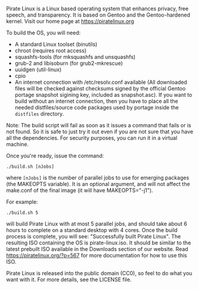 Pirate Linux is a Linux based operating system that enhances privacy, free speech, and transparency. It is based on Gentoo and the Gentoo-hardened kernel. Visit our home page at https://piratelinux.org

To build the OS, you will need:

- A standard Linux toolset (binutils)
- chroot (requires root access)
- squashfs-tools (for mksquashfs and unsquashfs)
- grub-2 and libisoburn (for grub2-mkrescue)
- uuidgen (util-linux)
- cpio
- An internet connection with /etc/resolv.conf available (All downloaded files will be checked against checksums signed by the official Gentoo portage snapshot sigining key, included as snapshot.asc). If you want to build without an internet connection, then you have to place all the needed distfiles/source code packages used by portage inside the `distfiles` directory.

Note: The build script will fail as soon as it issues a command that fails or is not found. So it is safe to just try it out even if you are not sure that you have all the dependencies. For security purposes, you can run it in a virtual machine.

Once you're ready, issue the command:
```
./build.sh [nJobs]
```
where `[nJobs]` is the number of parallel jobs to use for emerging packages (the MAKEOPTS variable). It is an optional argument, and will not affect the make.conf of the final image (it will have MAKEOPTS="-j1").

For example:
```
./build.sh 5
```
will build Pirate Linux with at most 5 parallel jobs, and should take about 6 hours to complete on a standard desktop with 4 cores. Once the build process is complete, you will see: "Successfully built Pirate Linux". The resulting ISO containing the OS is pirate-linux.iso. It should be similar to the latest prebuilt ISO available in the Downloads section of our website. Read https://piratelinux.org/?p=567 for more documentation for how to use this ISO.

Pirate Linux is released into the public domain (CC0), so feel to do what you want with it. For more details, see the LICENSE file.
